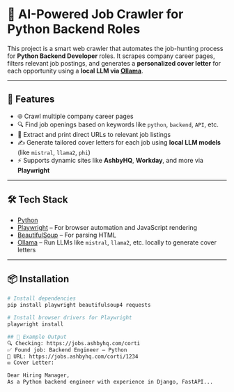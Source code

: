 # 🔎 AI-Powered Job Crawler for Python Backend Roles

This project is a smart web crawler that automates the job-hunting process for **Python Backend Developer** roles. It scrapes company career pages, filters relevant job postings, and generates a **personalized cover letter** for each opportunity using a **local LLM via [Ollama](https://ollama.com)**.

---

## 🚀 Features

- 🌐 Crawl multiple company career pages
- 🔍 Find job openings based on keywords like `python`, `backend`, `API`, etc.
- 🔗 Extract and print direct URLs to relevant job listings
- ✍️ Generate tailored cover letters for each job using **local LLM models** (like `mistral`, `llama2`, `phi`)
- ⚡ Supports dynamic sites like **AshbyHQ**, **Workday**, and more via **Playwright**

---

## 🛠️ Tech Stack

- [Python](https://www.python.org/)
- [Playwright](https://playwright.dev/python/) – For browser automation and JavaScript rendering
- [BeautifulSoup](https://www.crummy.com/software/BeautifulSoup/) – For parsing HTML
- [Ollama](https://ollama.com) – Run LLMs like `mistral`, `llama2`, etc. locally to generate cover letters

---

## 📦 Installation

```bash
# Install dependencies
pip install playwright beautifulsoup4 requests

# Install browser drivers for Playwright
playwright install

## 📄 Example Output 
🔍 Checking: https://jobs.ashbyhq.com/corti
✅ Found job: Backend Engineer – Python
🔗 URL: https://jobs.ashbyhq.com/corti/1234
✉️ Cover Letter:

Dear Hiring Manager,
As a Python backend engineer with experience in Django, FastAPI...
